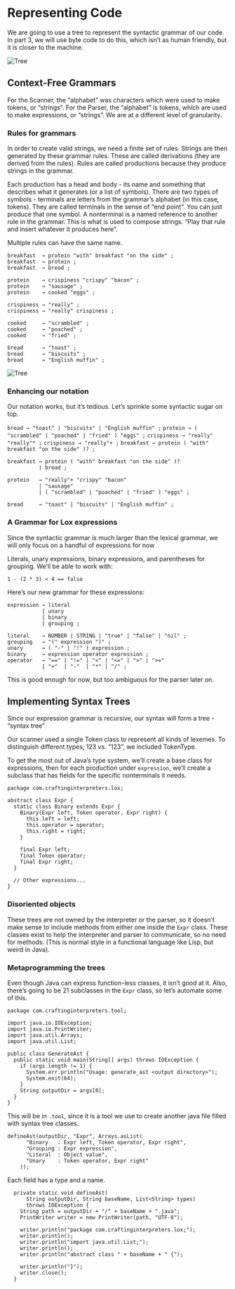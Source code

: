 # Representing Code

We are going to use a tree to represent the syntactic grammar of our code. In part 3, we will use byte code to do this, which isn’t as human friendly, but it is closer to the machine.

![Tree](http://craftinginterpreters.com/image/representing-code/tree-evaluate.png￼)

## Context-Free Grammars

For the Scanner, the “alphabet” was characters which were used to make tokens, or “strings”. For the Parser, the “alphabet” is tokens, which are used to make expressions, or “strings”. We are at a different level of granularity.

### Rules for grammars

In order to create valid strings, we need a finite set of rules. Strings are then generated by these grammar rules. These are called derivations (they are derived from the rules). Rules are called productions because they produce strings in the grammar.

Each production has a head and body - its name and something that describes what it generates (or a list of symbols). There are two types of symbols - terminals are letters from the grammar’s alphabet (in this case, tokens). They are called terminals in the sense of “end point”. You can just produce that one symbol. A nonterminal is a named reference to another rule in the grammar. This is what is used to compose strings. “Play that rule and insert whatever it produces here”.

Multiple rules can have the same name.

```
breakfast  → protein "with" breakfast "on the side" ;
breakfast  → protein ;
breakfast  → bread ;

protein    → crispiness "crispy" "bacon" ;
protein    → "sausage" ;
protein    → cooked "eggs" ;

crispiness → "really" ;
crispiness → "really" crispiness ;

cooked     → "scrambled" ;
cooked     → "poached" ;
cooked     → "fried" ;

bread      → "toast" ;
bread      → "biscuits" ;
bread      → "English muffin" ;
```

![Tree](http://craftinginterpreters.com/image/representing-code/breakfast.png)

### Enhancing our notation

Our notation works, but it’s tedious. Let’s sprinkle some syntactic sugar on top. 

`bread → "toast" | "biscuits" | "English muffin" ;`
`protein → ( "scrambled" | "poached" | "fried" ) "eggs" ;`
`crispiness → "really" "really"* ;`
`crispiness → "really"+ ;`
`breakfast → protein ( "with" breakfast "on the side" )? ;`

```
breakfast → protein ( "with" breakfast "on the side" )?
          | bread ;

protein   → "really"+ "crispy" "bacon"
          | "sausage"
          | ( "scrambled" | "poached" | "fried" ) "eggs" ;

bread     → "toast" | "biscuits" | "English muffin" ;
```

### A Grammar for Lox expressions 

Since the syntactic grammar is much larger than the lexical grammar, we will only focus on a handful of expressions for now

Literals, unary expressions, binary expressions, and parentheses for grouping. We’ll be able to work with:

`1 - (2 * 3) < 4 == false`

Here’s our new grammar for these expressions:

```
expression → literal
           | unary
           | binary
           | grouping ;

literal    → NUMBER | STRING | "true" | "false" | "nil" ;
grouping   → "(" expression ")" ;
unary      → ( "-" | "!" ) expression ;
binary     → expression operator expression ;
operator   → "==" | "!=" | "<" | "<=" | ">" | ">="
           | "+"  | "-"  | "*" | "/" ;
```

This is good enough for now, but too ambiguous for the parser later on.

## Implementing Syntax Trees

Since our expression grammar is recursive, our syntax will form a tree - “syntax tree”

Our scanner used a single Token class to represent all kinds of lexemes. To distinguish different types, 123 vs. “123”, we included TokenType.

To get the most out of Java’s type system, we’ll create a base class for expressions, then for each production under `expression`, we’ll create a subclass that has fields for the specific nonterminals it needs.

```
package com.craftinginterpreters.lox;

abstract class Expr { 
  static class Binary extends Expr {
    Binary(Expr left, Token operator, Expr right) {
      this.left = left;
      this.operator = operator;
      this.right = right;
    }

    final Expr left;
    final Token operator;
    final Expr right;
  }

  // Other expressions...
}
```

### Disoriented objects

These trees are not owned by the interpreter or the parser, so it doesn’t make sense to include methods from either one inside the `Expr` class. These classes exist to help the interpreter and parser to communicate, so no need for methods. (This is normal style in a functional language like Lisp, but weird in Java).

### Metaprogramming the trees

Even though Java can express function-less classes, it isn’t good at it. Also, there’s going to be 21 subclasses in the `Expr` class, so let’s automate some of this.

```
package com.craftinginterpreters.tool;

import java.io.IOException;
import java.io.PrintWriter;
import java.util.Arrays;
import java.util.List;

public class GenerateAst {
  public static void main(String[] args) throws IOException {
    if (args.length != 1) {
      System.err.println("Usage: generate_ast <output directory>");
      System.exit(64);
    }
    String outputDir = args[0];
  }
}
```
This will be in `.tool`, since it is a tool we use to create another java file filled with syntax tree classes. 

```
defineAst(outputDir, "Expr", Arrays.asList(
      "Binary   : Expr left, Token operator, Expr right",
      "Grouping : Expr expression",
      "Literal  : Object value",
      "Unary    : Token operator, Expr right"
    ));
```
Each field has a type and a name.
```
  private static void defineAst(
      String outputDir, String baseName, List<String> types)
      throws IOException {
    String path = outputDir + "/" + baseName + ".java";
    PrintWriter writer = new PrintWriter(path, "UTF-8");

    writer.println("package com.craftinginterpreters.lox;");
    writer.println();
    writer.println("import java.util.List;");
    writer.println();
    writer.println("abstract class " + baseName + " {");

    writer.println("}");
    writer.close();
  }
```